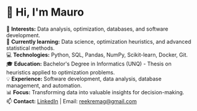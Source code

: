 # 👋 Hi, I'm Mauro  

👀 **Interests:** Data analysis, optimization, databases, and software development.  
🌱 **Currently learning:** Data science, optimization heuristics, and advanced statistical methods.  
💻 **Technologies:** Python, SQL, Pandas, NumPy, Scikit-learn, Docker, Git.  
🎓 **Education:** Bachelor's Degree in Informatics (UNQ) - Thesis on heuristics applied to optimization problems.  
💡 **Experience:** Software development, data analysis, database management, and automation.  
📊 **Focus:** Transforming data into valuable insights for decision-making.  
📫 **Contact:** [LinkedIn](https://www.linkedin.com/in/your-profile) | Email: reekremag@gmail.com 
